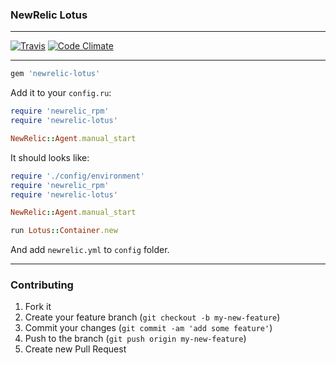 ### NewRelic Lotus

---

[![Travis](https://img.shields.io/travis/artemeff/newrelic-lotus.svg)]() [![Code Climate](https://codeclimate.com/github/artemeff/newrelic-lotus/badges/gpa.svg)](https://codeclimate.com/github/artemeff/newrelic-lotus)

---

```ruby
gem 'newrelic-lotus'
```

Add it to your `config.ru`:

```ruby
require 'newrelic_rpm'
require 'newrelic-lotus'

NewRelic::Agent.manual_start
```

It should looks like:

```ruby
require './config/environment'
require 'newrelic_rpm'
require 'newrelic-lotus'

NewRelic::Agent.manual_start

run Lotus::Container.new

```

And add `newrelic.yml` to `config` folder.

---

### Contributing

1. Fork it
2. Create your feature branch (`git checkout -b my-new-feature`)
3. Commit your changes (`git commit -am 'add some feature'`)
4. Push to the branch (`git push origin my-new-feature`)
5. Create new Pull Request
